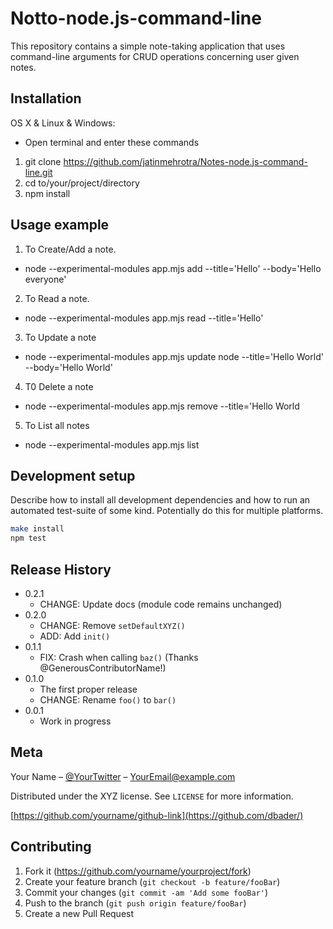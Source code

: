# Notto-node.js-command-line
This repository contains a simple note-taking application that uses command-line arguments for CRUD operations concerning user given notes.

## Installation

OS X & Linux & Windows:
*  Open terminal and enter these commands

1. git clone https://github.com/jatinmehrotra/Notes-node.js-command-line.git
2. cd to/your/project/directory
3. npm install

## Usage example
1. To Create/Add a note.
 *  node --experimental-modules app.mjs add --title='Hello' --body='Hello everyone'
2. To Read a note.
 *  node --experimental-modules app.mjs read --title='Hello'
3. To Update a note
 *  node --experimental-modules app.mjs update node --title='Hello World' --body='Hello World'
4. T0 Delete a note
 *  node --experimental-modules app.mjs remove --title='Hello World
5. To List all notes
 *  node --experimental-modules app.mjs list



## Development setup

Describe how to install all development dependencies and how to run an automated test-suite of some kind. Potentially do this for multiple platforms.

```sh
make install
npm test
```

## Release History

* 0.2.1
    * CHANGE: Update docs (module code remains unchanged)
* 0.2.0
    * CHANGE: Remove `setDefaultXYZ()`
    * ADD: Add `init()`
* 0.1.1
    * FIX: Crash when calling `baz()` (Thanks @GenerousContributorName!)
* 0.1.0
    * The first proper release
    * CHANGE: Rename `foo()` to `bar()`
* 0.0.1
    * Work in progress

## Meta

Your Name – [@YourTwitter](https://twitter.com/dbader_org) – YourEmail@example.com

Distributed under the XYZ license. See ``LICENSE`` for more information.

[https://github.com/yourname/github-link](https://github.com/dbader/)

## Contributing

1. Fork it (<https://github.com/yourname/yourproject/fork>)
2. Create your feature branch (`git checkout -b feature/fooBar`)
3. Commit your changes (`git commit -am 'Add some fooBar'`)
4. Push to the branch (`git push origin feature/fooBar`)
5. Create a new Pull Request

<!-- Markdown link & img dfn's -->
[npm-image]: https://img.shields.io/npm/v/datadog-metrics.svg?style=flat-square
[npm-url]: https://npmjs.org/package/datadog-metrics
[npm-downloads]: https://img.shields.io/npm/dm/datadog-metrics.svg?style=flat-square
[travis-image]: https://img.shields.io/travis/dbader/node-datadog-metrics/master.svg?style=flat-square
[travis-url]: https://travis-ci.org/dbader/node-datadog-metrics
[wiki]: https://github.com/yourname/yourproject/wiki
